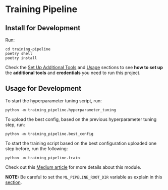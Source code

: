 # Training Pipeline

## Install for Development

Run:
```shell
cd training-pipeline
poetry shell
poetry install
```

Check the [Set Up Additional Tools](https://github.com/iusztinpaul/energy-forecasting#-set-up-additional-tools-) and [Usage](https://github.com/iusztinpaul/energy-forecasting#usage) sections to see **how to set up** the **additional tools** and **credentials** you need to run this project.


## Usage for Development

To start the hyperparameter tuning script, run:
```shell
python -m training_pipeline.hyperparameter_tuning
```

To upload the best config, based on the previous hyperparameter tuning step, run:
```shell
python -m training_pipeline.best_config
```
To start the training script based on the best configuration uploaded one step before, run the following:
```shell
python -m training_pipeline.train
```

Check out this [Medium article](placeholder-medium-article) for more details about this module.


**NOTE:** Be careful to set the `ML_PIPELINE_ROOT_DIR` variable as explain in this [section](https://github.com/iusztinpaul/energy-forecasting#set-up-the-ml_pipeline_root_dir-variable).
